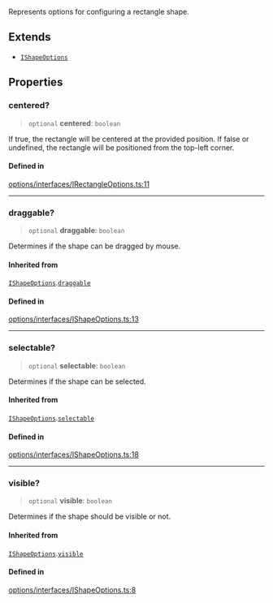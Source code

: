 Represents options for configuring a rectangle shape.

## Extends

- [`IShapeOptions`](IShapeOptions.md)

## Properties

### centered?

> `optional` **centered**: `boolean`

If true, the rectangle will be centered at the provided position.
If false or undefined, the rectangle will be positioned from the top-left corner.

#### Defined in

[options/interfaces/IRectangleOptions.ts:11](https://github.com/avolutions/canvas-painter/blob/main/src/options/interfaces/IRectangleOptions.ts#L11)

***

### draggable?

> `optional` **draggable**: `boolean`

Determines if the shape can be dragged by mouse.

#### Inherited from

[`IShapeOptions`](IShapeOptions.md).[`draggable`](IShapeOptions.md#draggable)

#### Defined in

[options/interfaces/IShapeOptions.ts:13](https://github.com/avolutions/canvas-painter/blob/main/src/options/interfaces/IShapeOptions.ts#L13)

***

### selectable?

> `optional` **selectable**: `boolean`

Determines if the shape can be selected.

#### Inherited from

[`IShapeOptions`](IShapeOptions.md).[`selectable`](IShapeOptions.md#selectable)

#### Defined in

[options/interfaces/IShapeOptions.ts:18](https://github.com/avolutions/canvas-painter/blob/main/src/options/interfaces/IShapeOptions.ts#L18)

***

### visible?

> `optional` **visible**: `boolean`

Determines if the shape should be visible or not.

#### Inherited from

[`IShapeOptions`](IShapeOptions.md).[`visible`](IShapeOptions.md#visible)

#### Defined in

[options/interfaces/IShapeOptions.ts:8](https://github.com/avolutions/canvas-painter/blob/main/src/options/interfaces/IShapeOptions.ts#L8)
